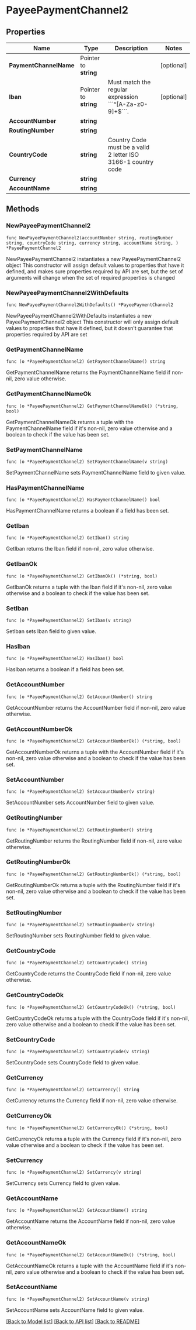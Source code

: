 # PayeePaymentChannel2

## Properties

Name | Type | Description | Notes
------------ | ------------- | ------------- | -------------
**PaymentChannelName** | Pointer to **string** |  | [optional] 
**Iban** | Pointer to **string** | Must match the regular expression &#x60;&#x60;&#x60;^[A-Za-z0-9]+$&#x60;&#x60;&#x60;. | [optional] 
**AccountNumber** | **string** |  | 
**RoutingNumber** | **string** |  | 
**CountryCode** | **string** | Country Code must be a valid 2 letter ISO 3166-1 country code | 
**Currency** | **string** |  | 
**AccountName** | **string** |  | 

## Methods

### NewPayeePaymentChannel2

`func NewPayeePaymentChannel2(accountNumber string, routingNumber string, countryCode string, currency string, accountName string, ) *PayeePaymentChannel2`

NewPayeePaymentChannel2 instantiates a new PayeePaymentChannel2 object
This constructor will assign default values to properties that have it defined,
and makes sure properties required by API are set, but the set of arguments
will change when the set of required properties is changed

### NewPayeePaymentChannel2WithDefaults

`func NewPayeePaymentChannel2WithDefaults() *PayeePaymentChannel2`

NewPayeePaymentChannel2WithDefaults instantiates a new PayeePaymentChannel2 object
This constructor will only assign default values to properties that have it defined,
but it doesn't guarantee that properties required by API are set

### GetPaymentChannelName

`func (o *PayeePaymentChannel2) GetPaymentChannelName() string`

GetPaymentChannelName returns the PaymentChannelName field if non-nil, zero value otherwise.

### GetPaymentChannelNameOk

`func (o *PayeePaymentChannel2) GetPaymentChannelNameOk() (*string, bool)`

GetPaymentChannelNameOk returns a tuple with the PaymentChannelName field if it's non-nil, zero value otherwise
and a boolean to check if the value has been set.

### SetPaymentChannelName

`func (o *PayeePaymentChannel2) SetPaymentChannelName(v string)`

SetPaymentChannelName sets PaymentChannelName field to given value.

### HasPaymentChannelName

`func (o *PayeePaymentChannel2) HasPaymentChannelName() bool`

HasPaymentChannelName returns a boolean if a field has been set.

### GetIban

`func (o *PayeePaymentChannel2) GetIban() string`

GetIban returns the Iban field if non-nil, zero value otherwise.

### GetIbanOk

`func (o *PayeePaymentChannel2) GetIbanOk() (*string, bool)`

GetIbanOk returns a tuple with the Iban field if it's non-nil, zero value otherwise
and a boolean to check if the value has been set.

### SetIban

`func (o *PayeePaymentChannel2) SetIban(v string)`

SetIban sets Iban field to given value.

### HasIban

`func (o *PayeePaymentChannel2) HasIban() bool`

HasIban returns a boolean if a field has been set.

### GetAccountNumber

`func (o *PayeePaymentChannel2) GetAccountNumber() string`

GetAccountNumber returns the AccountNumber field if non-nil, zero value otherwise.

### GetAccountNumberOk

`func (o *PayeePaymentChannel2) GetAccountNumberOk() (*string, bool)`

GetAccountNumberOk returns a tuple with the AccountNumber field if it's non-nil, zero value otherwise
and a boolean to check if the value has been set.

### SetAccountNumber

`func (o *PayeePaymentChannel2) SetAccountNumber(v string)`

SetAccountNumber sets AccountNumber field to given value.


### GetRoutingNumber

`func (o *PayeePaymentChannel2) GetRoutingNumber() string`

GetRoutingNumber returns the RoutingNumber field if non-nil, zero value otherwise.

### GetRoutingNumberOk

`func (o *PayeePaymentChannel2) GetRoutingNumberOk() (*string, bool)`

GetRoutingNumberOk returns a tuple with the RoutingNumber field if it's non-nil, zero value otherwise
and a boolean to check if the value has been set.

### SetRoutingNumber

`func (o *PayeePaymentChannel2) SetRoutingNumber(v string)`

SetRoutingNumber sets RoutingNumber field to given value.


### GetCountryCode

`func (o *PayeePaymentChannel2) GetCountryCode() string`

GetCountryCode returns the CountryCode field if non-nil, zero value otherwise.

### GetCountryCodeOk

`func (o *PayeePaymentChannel2) GetCountryCodeOk() (*string, bool)`

GetCountryCodeOk returns a tuple with the CountryCode field if it's non-nil, zero value otherwise
and a boolean to check if the value has been set.

### SetCountryCode

`func (o *PayeePaymentChannel2) SetCountryCode(v string)`

SetCountryCode sets CountryCode field to given value.


### GetCurrency

`func (o *PayeePaymentChannel2) GetCurrency() string`

GetCurrency returns the Currency field if non-nil, zero value otherwise.

### GetCurrencyOk

`func (o *PayeePaymentChannel2) GetCurrencyOk() (*string, bool)`

GetCurrencyOk returns a tuple with the Currency field if it's non-nil, zero value otherwise
and a boolean to check if the value has been set.

### SetCurrency

`func (o *PayeePaymentChannel2) SetCurrency(v string)`

SetCurrency sets Currency field to given value.


### GetAccountName

`func (o *PayeePaymentChannel2) GetAccountName() string`

GetAccountName returns the AccountName field if non-nil, zero value otherwise.

### GetAccountNameOk

`func (o *PayeePaymentChannel2) GetAccountNameOk() (*string, bool)`

GetAccountNameOk returns a tuple with the AccountName field if it's non-nil, zero value otherwise
and a boolean to check if the value has been set.

### SetAccountName

`func (o *PayeePaymentChannel2) SetAccountName(v string)`

SetAccountName sets AccountName field to given value.



[[Back to Model list]](../README.md#documentation-for-models) [[Back to API list]](../README.md#documentation-for-api-endpoints) [[Back to README]](../README.md)


